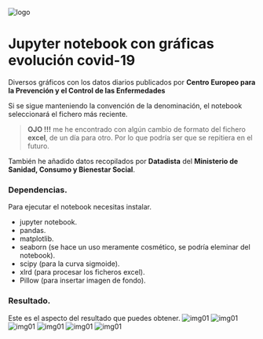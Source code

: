 ![logo](https://raw.github.com/1N0T/images/master/global/1N0T.png)
# Jupyter notebook con gráficas evolución covid-19
Diversos gráficos con los datos diarios publicados por **Centro Europeo para la Prevención y el Control de las Enfermedades**

Si se sigue manteniendo la convención de la denominación, el notebook seleccionará el fichero más reciente.

 > **OJO !!!** me he encontrado con algún cambio de formato del fichero **excel**, de un día para otro. Por lo que podría ser que se repitiera en el futuro.

También he añadido datos recopilados por **Datadista** del **Ministerio de Sanidad, Consumo y Bienestar Social**.

### Dependencias.
Para ejecutar el notebook necesitas instalar.
 * jupyter notebook.
 * pandas.
 * matplotlib.
 * seaborn (se hace un uso meramente cosmético, se podría eleminar del notebook).
 * scipy (para la curva sigmoide).
 * xlrd (para procesar los ficheros excel).
 * Pillow (para insertar imagen de fondo).
 
### Resultado.
Este es el aspecto del resultado que puedes obtener.
![img01](https://raw.github.com/1N0T/images/master/covid-19/covid-19-spain.png)
![img01](https://raw.github.com/1N0T/images/master/covid-19/covid-19-modelo-matematico-spain.png)
![img01](https://raw.github.com/1N0T/images/master/covid-19/covid-19.png)
![img01](https://raw.github.com/1N0T/images/master/covid-19/covid-19-molins.png)
![img01](https://raw.github.com/1N0T/images/master/covid-19/covid-19-catalunya-altas.png)
![img01](https://raw.github.com/1N0T/images/master/covid-19/covid-19-mundial.png)
